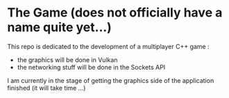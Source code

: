 # The Game (does not officially have a name quite yet...)
This repo is dedicated to the development of a multiplayer C++ game :
- the graphics will be done in Vulkan
- the networking stuff will be done in the Sockets API

I am currently in the stage of getting the graphics side of the application finished (it will take time ...)
